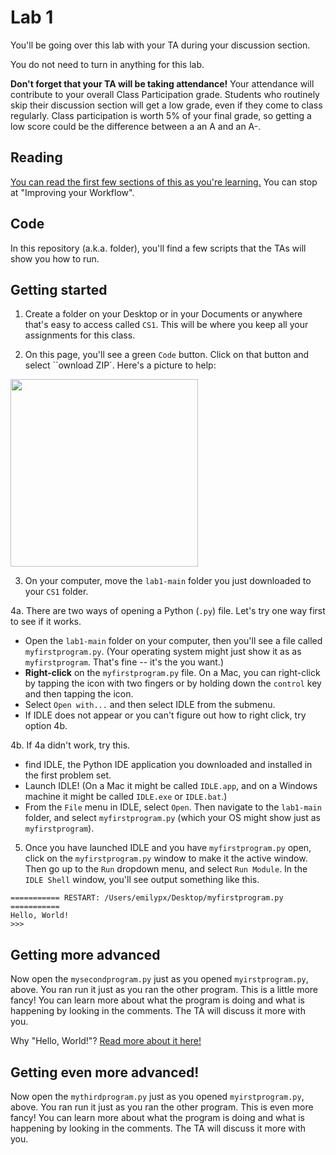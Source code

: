 # Lab 1

You'll be going over this lab with your TA during your discussion section.

You do not need to turn in anything for this lab.

**Don't forget that your TA will be taking attendance!** Your attendance will contribute to your overall Class Participation grade. Students who routinely skip their discussion section will get a low grade, even if they come to class regularly. Class participation is worth 5% of your final grade, so getting a low score could be the difference between a an A and an A-.

## Reading
[You can read the first few sections of this as you're learning.](https://realpython.com/python-idle/) You can stop at "Improving your Workflow".

## Code
In this repository (a.k.a. folder), you'll find a few scripts that the TAs will show you how to run.


## Getting started
1. Create a folder on your Desktop or in your Documents or anywhere that's easy to access called `CS1`. This will be where you keep all your assignments for this class.

2. On this page, you'll see a green `Code` button. Click on that button and select ``ownload ZIP`. Here's a picture to help:

<img src="picture.png" width="300">


3. On your computer, move the ``lab1-main`` folder you just downloaded to your `CS1` folder.

4a. There are two ways of opening a Python (``.py``) file. Let's try one way first to see if it works.

  * Open the `lab1-main` folder on your computer, then you'll see a file called `myfirstprogram.py`. (Your operating system might just show it as as `myfirstprogram`. That's fine -- it's the you want.) 
  * **Right-click** on the `myfirstprogram.py` file. On a Mac, you can right-click by tapping the icon with two fingers or by holding down the ``control`` key and then tapping the icon.
  * Select `Open with...` and then select IDLE from the submenu.
  * If IDLE does not appear or you can't figure out how to right click, try option 4b.

4b. If 4a didn't work, try this. 
  * find IDLE, the Python IDE application you downloaded and installed in the first problem set. 
  * Launch IDLE! (On a Mac it might be called ``IDLE.app``, and on a Windows machine it might be called ``IDLE.exe`` or ``IDLE.bat``.)
  * From the `File` menu in IDLE, select `Open`. Then navigate to the `lab1-main` folder, and select `myfirstprogram.py` (which your OS might show just as `myfirstprogram`).
  
5. Once you have launched IDLE and you have `myfirstprogram.py` open, click on the `myfirstprogram.py` window to make it the active window. Then go up to the `Run` dropdown menu, and select `Run Module`. In the `IDLE Shell` window, you'll see output something like this.

```
=========== RESTART: /Users/emilypx/Desktop/myfirstprogram.py ===========
Hello, World!
>>> 
```

## Getting more advanced
Now open the `mysecondprogram.py` just as you opened `myirstprogram.py`, above. You ran run it just as you ran the other program. This is a little more fancy! You can learn more about what the program is doing and what is happening by looking in the comments. The TA will discuss it more with you.

Why "Hello, World!"? [Read more about it here!](https://en.wikipedia.org/wiki/%22Hello,_World!%22_program)

## Getting even more advanced!
Now open the `mythirdprogram.py` just as you opened `myirstprogram.py`, above. You ran run it just as you ran the other program. This is even more fancy! You can learn more about what the program is doing and what is happening by looking in the comments. The TA will discuss it more with you.





